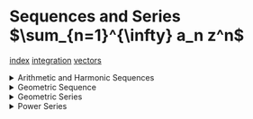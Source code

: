 
# Sequences and Series $\sum_{n=1}^{\infty} a_n z^n$

[index](index.md)
[integration](integration.md)
[vectors](vectors.md)





<details> <summary>Arithmetic and Harmonic Sequences</summary>

#### Arithmetic Sequences
$$a_n = a + (n-1)d$$
- add or subtract common difference 'd' between numbers
- sequence starts at 'a' 
> Example: </br>
> (5,10,15,20,25,...) $5 + (n-1)5$

</br></br>

#### Harmonic Sequences
$$a_n = \frac{1}{(a + (n-1)d)}$$
- recipricol of the arithmetic sequence
- add or subtract common difference 'd' onto the denominator
- sequence starts at 'a' 
> Example: </br>
> $(\frac{1}{5},\frac{1}{10},\frac{1}{15},\frac{1}{20},\frac{1}{25},...)$  $\frac{1}{(5 + (n-1)5)}$

</summary> </details>



<details> <summary>Geometric Sequence</summary>

$a_n=a(r)^{n-1}$
- divide or multiply by a constant 'r'
- begins at value 'a'
    </br> 
> Example: </br>
> (324,108,36,12,4,...)   $a_n = 324(\frac{1}{3})^{n-1}$

</summary> </details>

<details> <summary>Geometric Series</summary>

##### Find the sum of n terms: </br>
$$S_n = \frac{a(1-r^{n})}{1-r}$$

##### Convergence test: </br>
> if $\mid r \mid < 1$: </br>
> Then $\sum_{n=1}^{\infty} ar^{n-1}$ converges

##### Find the sum of $\infty$ terms: </br>
$S_\infty = \frac{a}{1-r}$


</summary> </details>

<details> <summary>Power Series</summary>

$$\sum_{n=0}^{\infty} C_n (x-a)^n = S$$
- the center of the power series is 'a'

</summary> </details>

